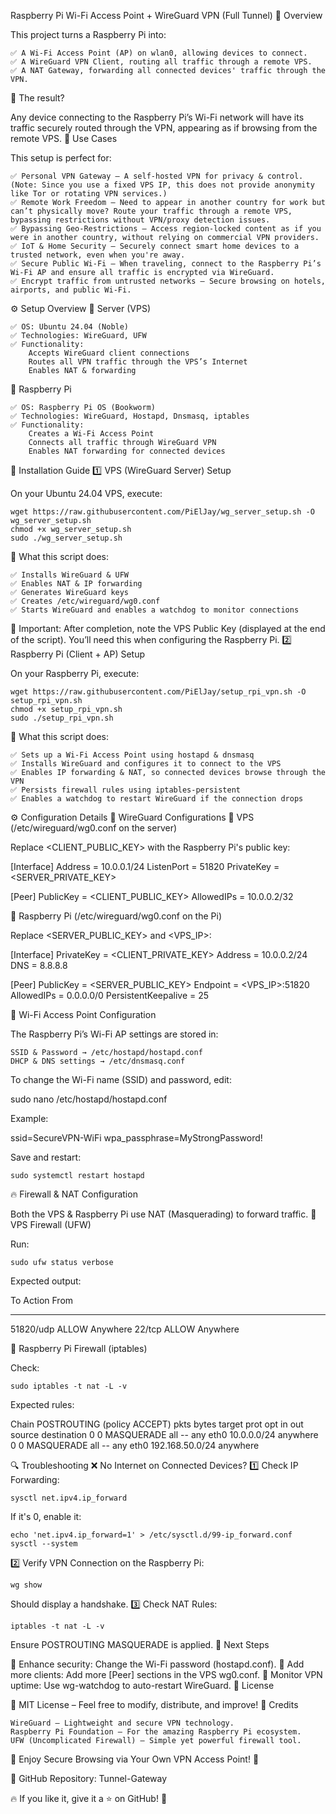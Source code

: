 Raspberry Pi Wi-Fi Access Point + WireGuard VPN (Full Tunnel)
📌 Overview

This project turns a Raspberry Pi into:

    ✅ A Wi-Fi Access Point (AP) on wlan0, allowing devices to connect.
    ✅ A WireGuard VPN Client, routing all traffic through a remote VPS.
    ✅ A NAT Gateway, forwarding all connected devices' traffic through the VPN.

🔹 The result?

Any device connecting to the Raspberry Pi’s Wi-Fi network will have its traffic securely routed through the VPN, appearing as if browsing from the remote VPS.
📌 Use Cases

This setup is perfect for:

    ✅ Personal VPN Gateway – A self-hosted VPN for privacy & control. (Note: Since you use a fixed VPS IP, this does not provide anonymity like Tor or rotating VPN services.)
    ✅ Remote Work Freedom – Need to appear in another country for work but can’t physically move? Route your traffic through a remote VPS, bypassing restrictions without VPN/proxy detection issues.
    ✅ Bypassing Geo-Restrictions – Access region-locked content as if you were in another country, without relying on commercial VPN providers.
    ✅ IoT & Home Security – Securely connect smart home devices to a trusted network, even when you're away.
    ✅ Secure Public Wi-Fi – When traveling, connect to the Raspberry Pi’s Wi-Fi AP and ensure all traffic is encrypted via WireGuard.
    ✅ Encrypt traffic from untrusted networks – Secure browsing on hotels, airports, and public Wi-Fi.

⚙️ Setup Overview
🔹 Server (VPS)

    ✅ OS: Ubuntu 24.04 (Noble)
    ✅ Technologies: WireGuard, UFW
    ✅ Functionality:
        Accepts WireGuard client connections
        Routes all VPN traffic through the VPS’s Internet
        Enables NAT & forwarding

🔹 Raspberry Pi

    ✅ OS: Raspberry Pi OS (Bookworm)
    ✅ Technologies: WireGuard, Hostapd, Dnsmasq, iptables
    ✅ Functionality:
        Creates a Wi-Fi Access Point
        Connects all traffic through WireGuard VPN
        Enables NAT forwarding for connected devices

🚀 Installation Guide
1️⃣ VPS (WireGuard Server) Setup

On your Ubuntu 24.04 VPS, execute:

    wget https://raw.githubusercontent.com/PiElJay/wg_server_setup.sh -O wg_server_setup.sh
    chmod +x wg_server_setup.sh
    sudo ./wg_server_setup.sh

🔹 What this script does:

    ✅ Installs WireGuard & UFW
    ✅ Enables NAT & IP forwarding
    ✅ Generates WireGuard keys
    ✅ Creates /etc/wireguard/wg0.conf
    ✅ Starts WireGuard and enables a watchdog to monitor connections

📢 Important: After completion, note the VPS Public Key (displayed at the end of the script).
You’ll need this when configuring the Raspberry Pi.
2️⃣ Raspberry Pi (Client + AP) Setup

On your Raspberry Pi, execute:

    wget https://raw.githubusercontent.com/PiElJay/setup_rpi_vpn.sh -O setup_rpi_vpn.sh
    chmod +x setup_rpi_vpn.sh
    sudo ./setup_rpi_vpn.sh

🔹 What this script does:

    ✅ Sets up a Wi-Fi Access Point using hostapd & dnsmasq
    ✅ Installs WireGuard and configures it to connect to the VPS
    ✅ Enables IP forwarding & NAT, so connected devices browse through the VPN
    ✅ Persists firewall rules using iptables-persistent
    ✅ Enables a watchdog to restart WireGuard if the connection drops

⚙️ Configuration Details
📌 WireGuard Configurations
🔹 VPS (/etc/wireguard/wg0.conf on the server)

Replace <CLIENT_PUBLIC_KEY> with the Raspberry Pi's public key:

[Interface]
Address = 10.0.0.1/24
ListenPort = 51820
PrivateKey = <SERVER_PRIVATE_KEY>

[Peer]
PublicKey = <CLIENT_PUBLIC_KEY>
AllowedIPs = 10.0.0.2/32

🔹 Raspberry Pi (/etc/wireguard/wg0.conf on the Pi)

Replace <SERVER_PUBLIC_KEY> and <VPS_IP>:

[Interface]
PrivateKey = <CLIENT_PRIVATE_KEY>
Address = 10.0.0.2/24
DNS = 8.8.8.8

[Peer]
PublicKey = <SERVER_PUBLIC_KEY>
Endpoint = <VPS_IP>:51820
AllowedIPs = 0.0.0.0/0
PersistentKeepalive = 25

📡 Wi-Fi Access Point Configuration

The Raspberry Pi’s Wi-Fi AP settings are stored in:

    SSID & Password → /etc/hostapd/hostapd.conf
    DHCP & DNS settings → /etc/dnsmasq.conf

To change the Wi-Fi name (SSID) and password, edit:

sudo nano /etc/hostapd/hostapd.conf

Example:

ssid=SecureVPN-WiFi
wpa_passphrase=MyStrongPassword!

Save and restart:

    sudo systemctl restart hostapd

🔥 Firewall & NAT Configuration

Both the VPS & Raspberry Pi use NAT (Masquerading) to forward traffic.
🔹 VPS Firewall (UFW)

Run:

    sudo ufw status verbose

Expected output:

To                         Action      From
--                         ------      ----
51820/udp                  ALLOW       Anywhere
22/tcp                     ALLOW       Anywhere

🔹 Raspberry Pi Firewall (iptables)

Check:

    sudo iptables -t nat -L -v

Expected rules:

Chain POSTROUTING (policy ACCEPT)
 pkts bytes target     prot opt in  out   source          destination
 0     0 MASQUERADE  all  --  any  eth0  10.0.0.0/24     anywhere
 0     0 MASQUERADE  all  --  any  eth0  192.168.50.0/24 anywhere

🔍 Troubleshooting
❌ No Internet on Connected Devices?
1️⃣ Check IP Forwarding:

    sysctl net.ipv4.ip_forward

If it's 0, enable it:

    echo 'net.ipv4.ip_forward=1' > /etc/sysctl.d/99-ip_forward.conf
    sysctl --system

2️⃣ Verify VPN Connection on the Raspberry Pi:

    wg show

Should display a handshake.
3️⃣ Check NAT Rules:

    iptables -t nat -L -v

Ensure POSTROUTING MASQUERADE is applied.
🎯 Next Steps

🔹 Enhance security: Change the Wi-Fi password (hostapd.conf).
🔹 Add more clients: Add more [Peer] sections in the VPS wg0.conf.
🔹 Monitor VPN uptime: Use wg-watchdog to auto-restart WireGuard.
📜 License

📌 MIT License – Feel free to modify, distribute, and improve!
📢 Credits

    WireGuard – Lightweight and secure VPN technology.
    Raspberry Pi Foundation – For the amazing Raspberry Pi ecosystem.
    UFW (Uncomplicated Firewall) – Simple yet powerful firewall tool.

🎉 Enjoy Secure Browsing via Your Own VPN Access Point! 🚀

🔗 GitHub Repository: Tunnel-Gateway

🔥 If you like it, give it a ⭐ on GitHub! 🚀
